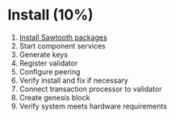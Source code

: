 # Install (10%)

1. [Install Sawtooth packages](./1_install_sawtooth_packages/README.md)
2. Start component services
3. Generate keys
4. Register validator
5. Configure peering
6. Verify install and fix if necessary
7. Connect transaction processor to validator
8. Create genesis block
9. Verify system meets hardware requirements